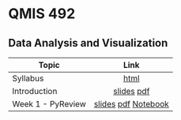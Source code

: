 # QMIS 492
## Data Analysis and Visualization



| Topic        | Link  |
| ------------- |:-------------:|
| Syllabus      | [html](http://bit.ly/mis492_syl) |
| Introduction     | [slides](http://qmisr.github.io/mis492/intro.slides.html) [pdf](http://qmisr.github.io/mis492/intro.pdf)  
| Week 1 - PyReview| [slides](http://qmisr.github.io/mis492/week1.slides.html) [pdf](http://qmisr.github.io/mis492/week1.pdf) [Notebook](http://qmisr.github.io/mis492/week1.ipynb)
